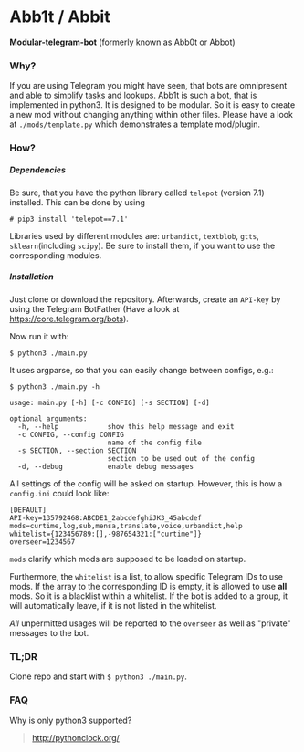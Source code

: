 # Abb1t / Abbit
**Modular-telegram-bot** (formerly known as Abb0t or Abbot) 

### Why?

If you are using Telegram you might have seen, that bots are omnipresent and able to simplify tasks and lookups. Abb1t is such a bot, that is implemented in python3. It is designed to be modular. So it is easy to create a new mod without changing anything within other files. Please have a look at `./mods/template.py` which demonstrates a template mod/plugin.

### How?

##### Dependencies

Be sure, that you have the python library called `telepot` (version 7.1) installed. This can be done by using

```
# pip3 install 'telepot==7.1'
```

Libraries used by different modules are: `urbandict`, `textblob`, `gtts`, `sklearn`(including `scipy`). Be sure to install them, if you want to use the corresponding modules.


##### Installation

Just clone or download the repository. Afterwards, create an `API-key` by using the Telegram BotFather (Have a look at https://core.telegram.org/bots).

Now run it with:

```
$ python3 ./main.py
```
    
It uses argparse, so that you can easily change between configs, e.g.:

```
$ python3 ./main.py -h
  
usage: main.py [-h] [-c CONFIG] [-s SECTION] [-d]

optional arguments:
  -h, --help            show this help message and exit
  -c CONFIG, --config CONFIG
                        name of the config file
  -s SECTION, --section SECTION
                        section to be used out of the config
  -d, --debug           enable debug messages
```

All settings of the config will be asked on startup. However, this is how a `config.ini` could look like:

```
[DEFAULT]
API-key=135792468:ABCDE1_2abcdefghiJK3_45abcdef
mods=curtime,log,sub,mensa,translate,voice,urbandict,help
whitelist={123456789:[],-987654321:["curtime"]}
overseer=1234567
```

`mods` clarify which mods are supposed to be loaded on startup.

Furthermore, the `whitelist` is a list, to allow specific Telegram IDs to use mods. If the array to the corresponding ID is empty, it is allowed to use **all** mods. So it is a blacklist within a whitelist. If the bot is added to a group, it will automatically leave, if it is not listed in the whitelist. 

*All* unpermitted usages will be reported to the `overseer` as well as "private" messages to the bot.

### TL;DR

Clone repo and start with `$ python3 ./main.py`.

### FAQ

Why is only python3 supported?
> http://pythonclock.org/
